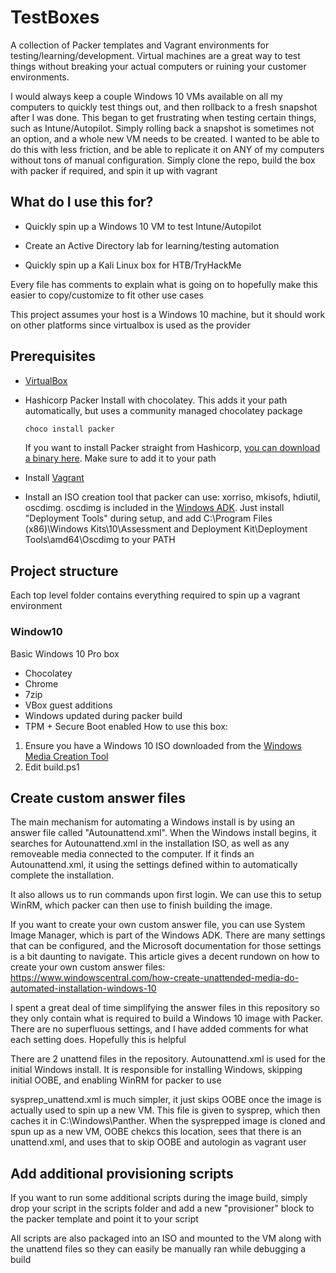 # TestBoxes

A collection of Packer templates and Vagrant environments for testing/learning/development. Virtual machines are a great way to test things without breaking your actual computers or ruining your customer environments. 

I would always keep a couple Windows 10 VMs available on all my computers to quickly test things out, and then rollback to a fresh snapshot after I was done. This began to get frustrating when testing certain things, such as Intune/Autopilot. Simply rolling back a snapshot is sometimes not an option, and a whole new VM needs to be created. I wanted to be able to do this with less friction, and be able to replicate it on ANY of my computers without tons of manual configuration. Simply clone the repo, build the box with packer if required, and spin it up with vagrant 
## What do I use this for?
* Quickly spin up a Windows 10 VM to test Intune/Autopilot

* Create an Active Directory lab for learning/testing automation

* Quickly spin up a Kali Linux box for HTB/TryHackMe

Every file has comments to explain what is going on to hopefully make this easier to copy/customize to fit other use cases

This project assumes your host is a Windows 10 machine, but it should work on other platforms since virtualbox is used as the provider

## Prerequisites
* [VirtualBox](https://www.virtualbox.org/wiki/Downloads)


* Hashicorp Packer 
    Install with chocolatey. This adds it your path automatically, but uses a community managed chocolatey package
    ```powershell
    choco install packer
    ```
    If you want to install Packer straight from Hashicorp, [you can download a binary here](https://developer.hashicorp.com/packer/downloads). Make sure to add it to your path

* Install [Vagrant](https://developer.hashicorp.com/vagrant/downloads)

* Install an ISO creation tool that packer can use: xorriso, mkisofs, hdiutil, oscdimg. oscdimg is included in the [Windows ADK](https://learn.microsoft.com/en-us/windows-hardware/get-started/adk-install). Just install "Deployment Tools" during setup, and add C:\Program Files (x86)\Windows Kits\10\Assessment and Deployment Kit\Deployment Tools\amd64\Oscdimg to your PATH

## Project structure
Each top level folder contains everything required to spin up a vagrant environment

### Window10
Basic Windows 10 Pro box
* Chocolatey
* Chrome
* 7zip
* VBox guest additions
* Windows updated during packer build
* TPM + Secure Boot enabled
How to use this box:
1. Ensure you have a Windows 10 ISO downloaded from the [Windows Media Creation Tool](https://www.microsoft.com/en-us/software-download/windows10)
2. Edit build.ps1
## Create custom answer files
The main mechanism for automating a Windows install is by using an answer file called "Autounattend.xml". When the Windows install begins, it searches for Autounattend.xml in the installation ISO, as well as any removeable media connected to the computer. If it finds an Autounattend.xml, it using the settings defined within to automatically complete the installation. 

It also allows us to run commands upon first login. We can use this to setup WinRM, which packer can then use to finish building the image.

If you want to create your own custom answer file, you can use System Image Manager, which is part of the Windows ADK. There are many settings that can be configured, and the Microsoft documentation for those settings is a bit daunting to navigate. This article gives a decent rundown on how to create your own custom answer files: https://www.windowscentral.com/how-create-unattended-media-do-automated-installation-windows-10

I spent a great deal of time simplifying the answer files in this repository so they only contain what is required to build a Windows 10 image with Packer. There are no superfluous settings, and I have added comments for what each setting does. Hopefully this is helpful 

There are 2 unattend files in the repository. Autounattend.xml is used for the initial Windows install. It is responsible for installing Windows, skipping initial OOBE, and enabling WinRM for packer to use

sysprep_unattend.xml is much simpler, it just skips OOBE once the image is actually used to spin up a new VM. This file is given to sysprep, which then caches it in C:\Windows\Panther. When the sysprepped image is cloned and spun up as a new VM, OOBE chekcs this location, sees that there is an unattend.xml, and uses that to skip OOBE and autologin as vagrant user

## Add additional provisioning scripts
If you want to run some additional scripts during the image build, simply drop your script in the scripts folder and add a new "provisioner" block to the packer template and point it to your script

All scripts are also packaged into an ISO and mounted to the VM along with the unattend files so they can easily be manually ran while debugging a build

## 
